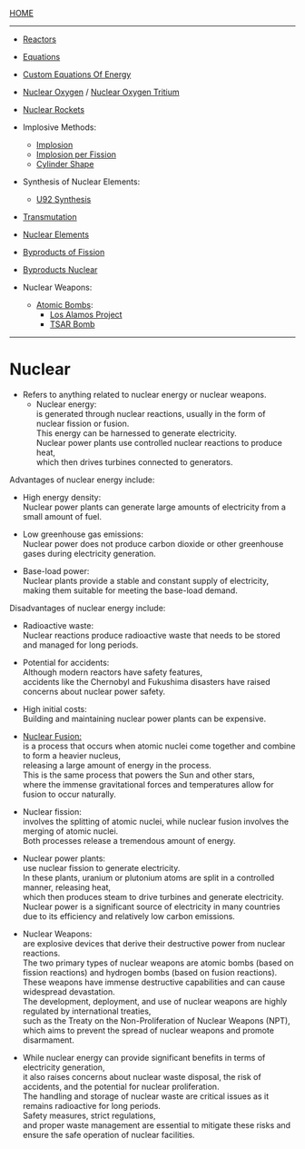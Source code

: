 [HOME](/README.md)   

--------------------
- [Reactors](/assets/docs/nuclear/reactors/readme.md)   
- [Equations](/assets/docs/universe/equations/Heat-Energy/Nuclear/readme.md)
- [Custom Equations Of Energy](/assets/docs/universe/equations/Heat-Energy/Nuclear/dev/equations/readme.md)     
- [Nuclear Oxygen](/assets/docs/nuclear/knowledges/nuclear-oxygen.md)  / [Nuclear Oxygen Tritium](/assets/docs/nuclear/knowledges/nuclear-oxygen-tritium.md)
- [Nuclear Rockets](/assets/docs/nuclear/knowledges/nuclear-rockets/readme.md)
- Implosive Methods:  
   - [Implosion](/assets/docs/universe/equations/Heat-Energy/Nuclear/implosion/readme.md)   
   - [Implosion per Fission](/assets/docs/universe/equations/Heat-Energy/Nuclear/implosion/implosion-based_fission_process.md)    
   - [Cylinder Shape](/assets/docs/nuclear/knowledges/implosive-methods/cylinder-shape.md)   

- Synthesis of Nuclear Elements:  
   - [U92 Synthesis](/assets/docs/nuclear/synthesis/U92-synthesis.md)    

- [Transmutation](/assets/docs/nuclear/transmutation/readme.md)
   
- [Nuclear Elements](/assets/docs/universe/equations/Heat-Energy/Nuclear/elements/readme.md)   
- [Byproducts of Fission](/assets/docs/nuclear/fission/byproduct/readme.md)
- [Byproducts Nuclear](/assets/docs/nuclear/knowledges/byproducts/readme.md)

- Nuclear Weapons:
  - [Atomic Bombs](/assets/docs/nuclear/atomic-bombs/readme.md):   
    - [Los Alamos Project](/assets/docs/nuclear/atomic-bombs/los-alamos-project/readme.md)
    - [TSAR Bomb](/assets/docs/nuclear/atomic-bombs/tsar-bomb/readme.md)

---------------------

# Nuclear
  - Refers to anything related to nuclear energy or nuclear weapons.  
    - Nuclear energy:  
      is generated through nuclear reactions, usually in the form of nuclear fission or fusion.  
       This energy can be harnessed to generate electricity.    
        Nuclear power plants use controlled nuclear reactions to produce heat,    
         which then drives turbines connected to generators.   

   Advantages of nuclear energy include:   
   
   - High energy density:  
      Nuclear power plants can generate large amounts of electricity from a small amount of fuel.    
      
   - Low greenhouse gas emissions:   
      Nuclear power does not produce carbon dioxide or other greenhouse gases during electricity generation.   
      
   - Base-load power:    
      Nuclear plants provide a stable and constant supply of electricity, making them suitable for meeting the base-load demand.    

   Disadvantages of nuclear energy include:    
   
   - Radioactive waste:   
      Nuclear reactions produce radioactive waste that needs to be stored and managed for long periods.    
   
   - Potential for accidents:   
      Although modern reactors have safety features,   
       accidents like the Chernobyl and Fukushima disasters have raised concerns about nuclear power safety.     
       
   - High initial costs:   
      Building and maintaining nuclear power plants can be expensive.      

   - [Nuclear Fusion:](/assets/docs/nuclear/fusion/readme.md)    
       is a process that occurs when atomic nuclei come together and combine to form a heavier nucleus,   
        releasing a large amount of energy in the process.    
         This is the same process that powers the Sun and other stars,    
          where the immense gravitational forces and temperatures allow for fusion to occur naturally.   

   - Nuclear fission:  
       involves the splitting of atomic nuclei, while nuclear fusion involves the merging of atomic nuclei.   
        Both processes release a tremendous amount of energy.  
      
   - Nuclear power plants:  
       use nuclear fission to generate electricity.   
        In these plants, uranium or plutonium atoms are split in a controlled manner, releasing heat,   
         which then produces steam to drive turbines and generate electricity.  
          Nuclear power is a significant source of electricity in many countries due to its efficiency and relatively low carbon emissions.  
    
   - Nuclear Weapons:  
       are explosive devices that derive their destructive power from nuclear reactions.   
        The two primary types of nuclear weapons are atomic bombs (based on fission reactions) and hydrogen bombs (based on fusion reactions).  
         These weapons have immense destructive capabilities and can cause widespread devastation.  
          The development, deployment, and use of nuclear weapons are highly regulated by international treaties,   
           such as the Treaty on the Non-Proliferation of Nuclear Weapons (NPT),   
            which aims to prevent the spread of nuclear weapons and promote disarmament.  
   
   - While nuclear energy can provide significant benefits in terms of electricity generation,    
      it also raises concerns about nuclear waste disposal, the risk of accidents, and the potential for nuclear proliferation.  
       The handling and storage of nuclear waste are critical issues as it remains radioactive for long periods.   
        Safety measures, strict regulations,   
         and proper waste management are essential to mitigate these risks and ensure the safe operation of nuclear facilities.  
